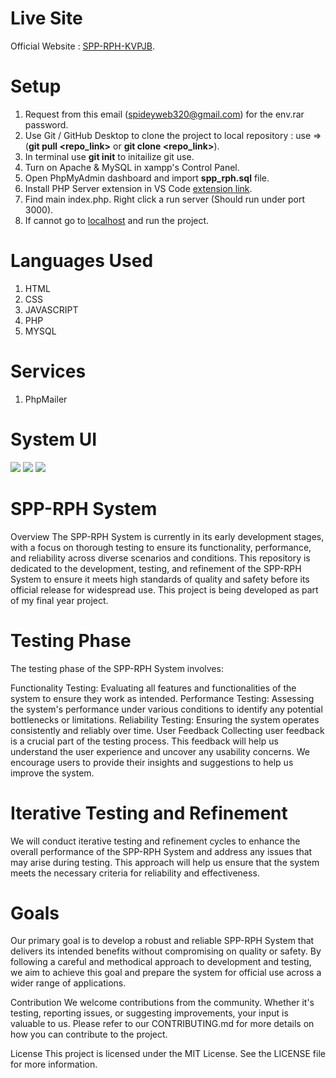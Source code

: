 # Live Site
Official Website : [SPP-RPH-KVPJB](https://spp-rph.meimlu.site/).

# Setup
1. Request from this email (spideyweb320@gmail.com) for the env.rar password.
2. Use Git / GitHub Desktop to clone the project to local repository : use => (**git pull <repo_link>** or **git clone <repo_link>**).
3. In terminal use **git init** to initailize git use.
4. Turn on Apache & MySQL in xampp's Control Panel.
5. Open PhpMyAdmin dashboard and import **spp_rph.sql** file.
6. Install PHP Server extension in VS Code [extension link](https://marketplace.visualstudio.com/items?itemName=brapifra.phpserver).
7. Find main index.php. Right click a run server (Should run under port 3000).
8. If cannot go to [localhost](http://localhost/) and run the project.

# Languages Used
1. HTML
2. CSS
3. JAVASCRIPT
4. PHP
5. MYSQL

# Services
1. PhpMailer

# System UI
<img src="https://meimluonline.github.io/images.meimlu.github.io/ReadMe/1.jpeg">

<img src="https://meimluonline.github.io/images.meimlu.github.io/ReadMe/2.jpeg">

<img src="https://meimluonline.github.io/images.meimlu.github.io/ReadMe/3.jpeg">

# SPP-RPH System
Overview
The SPP-RPH System is currently in its early development stages, with a focus on thorough testing to ensure its functionality, performance, and reliability across diverse scenarios and conditions. This repository is dedicated to the development, testing, and refinement of the SPP-RPH System to ensure it meets high standards of quality and safety before its official release for widespread use. This project is being developed as part of my final year project.

# Testing Phase
The testing phase of the SPP-RPH System involves:

Functionality Testing: Evaluating all features and functionalities of the system to ensure they work as intended.
Performance Testing: Assessing the system's performance under various conditions to identify any potential bottlenecks or limitations.
Reliability Testing: Ensuring the system operates consistently and reliably over time.
User Feedback
Collecting user feedback is a crucial part of the testing process. This feedback will help us understand the user experience and uncover any usability concerns. We encourage users to provide their insights and suggestions to help us improve the system.

# Iterative Testing and Refinement
We will conduct iterative testing and refinement cycles to enhance the overall performance of the SPP-RPH System and address any issues that may arise during testing. This approach will help us ensure that the system meets the necessary criteria for reliability and effectiveness.

# Goals
Our primary goal is to develop a robust and reliable SPP-RPH System that delivers its intended benefits without compromising on quality or safety. By following a careful and methodical approach to development and testing, we aim to achieve this goal and prepare the system for official use across a wider range of applications.

Contribution
We welcome contributions from the community. Whether it's testing, reporting issues, or suggesting improvements, your input is valuable to us. Please refer to our CONTRIBUTING.md for more details on how you can contribute to the project.

License
This project is licensed under the MIT License. See the LICENSE file for more information.

